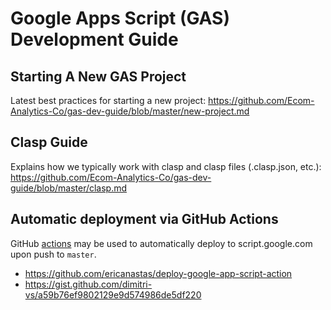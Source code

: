 # Google Apps Script (GAS) Development Guide

## Starting A New GAS Project
Latest best practices for starting a new project: https://github.com/Ecom-Analytics-Co/gas-dev-guide/blob/master/new-project.md

## Clasp Guide
Explains how we typically work with clasp and clasp files (.clasp.json, etc.): https://github.com/Ecom-Analytics-Co/gas-dev-guide/blob/master/clasp.md

## Automatic deployment via GitHub Actions

GitHub [actions](https://github.com/features/actions) may be used to automatically deploy to script.google.com upon push to `master`.

* https://github.com/ericanastas/deploy-google-app-script-action
* https://gist.github.com/dimitri-vs/a59b76ef9802129e9d574986de5df220
